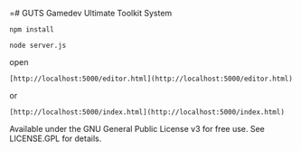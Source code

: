 =# GUTS
Gamedev Ultimate Toolkit System

    npm install

    node server.js

open 

    [http://localhost:5000/editor.html](http://localhost:5000/editor.html)
or 

    [http://localhost:5000/index.html](http://localhost:5000/index.html)

Available under the GNU General Public License v3 for free use. See LICENSE.GPL for details.

